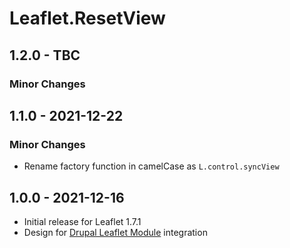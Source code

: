 # Leaflet.ResetView

## 1.2.0 - TBC

### Minor Changes

## 1.1.0 - 2021-12-22

### Minor Changes

  - Rename factory function in camelCase as `L.control.syncView`

## 1.0.0 - 2021-12-16

  - Initial release for Leaflet 1.7.1
  - Design for [Drupal Leaflet Module](https://www.drupal.org/project/leaflet) integration
